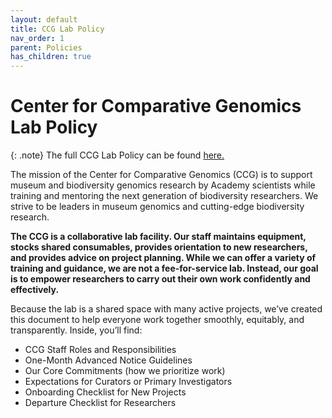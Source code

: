 ```yaml
---
layout: default
title: CCG Lab Policy
nav_order: 1
parent: Policies
has_children: true
---
```

# Center for Comparative Genomics Lab Policy

{: .note}
The full CCG Lab Policy can be found [here.](https://drive.google.com/file/d/1XwELjrtNjrwxH2nfRIMB51tXVuM1gC7-/view?usp=sharing)

The mission of the Center for Comparative Genomics (CCG) is to support museum and biodiversity genomics research by Academy scientists while training and mentoring the next generation of biodiversity researchers. We strive to be leaders in museum genomics and cutting-edge biodiversity research.

**The CCG is a collaborative lab facility. Our staff maintains equipment, stocks shared consumables, provides orientation to new researchers, and provides advice on project planning. While we can offer a variety of training and guidance, we are not a fee-for-service lab. Instead, our goal is to empower researchers to carry out their own work confidently and effectively.**

Because the lab is a shared space with many active projects, we’ve created this document to help everyone work together smoothly, equitably, and transparently. Inside, you’ll find:
- CCG Staff Roles and Responsibilities
- One-Month Advanced Notice Guidelines
- Our Core Commitments (how we prioritize work)
- Expectations for Curators or Primary Investigators
- Onboarding Checklist for New Projects
- Departure Checklist for Researchers
